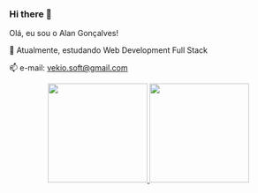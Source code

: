 ### Hi there 👋

Olá, eu sou o Alan Gonçalves!

🌱 Atualmente, estudando Web Development Full Stack

📫 e-mail: vekio.soft@gmail.com

<div align="center">
  <a href="https://github.com/alansgoncalves">
  <img height="180em" src="https://github-readme-stats.vercel.app/api?username=alansgoncalves&show_icons=true&theme=dark&include_all_commits=true&count_private=true"/>
  <img height="180em" src="https://github-readme-stats.vercel.app/api/top-langs/?username=alansgoncalves&layout=compact&langs_count=7&theme=dark"/>
</div>

